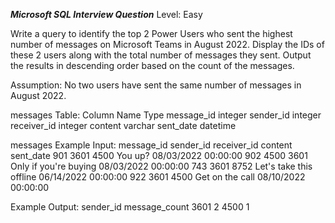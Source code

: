 ***Microsoft SQL Interview Question***
Level: Easy

Write a query to identify the top 2 Power Users who sent the highest number of messages on Microsoft Teams in August 2022. Display the IDs of these 2 users along with the total number of messages they sent. Output the results in descending order based on the count of the messages.

Assumption: No two users have sent the same number of messages in August 2022.

messages Table:
Column Name	     Type
message_id	     integer
sender_id	     integer
receiver_id	     integer
content	             varchar
sent_date	     datetime

messages Example Input:
message_id	    sender_id	         receiver_id	    content	                   sent_date
    901	             3601	             4500	       You up?	                    08/03/2022 00:00:00
    902	             4500	             3601	       Only if you're buying	    08/03/2022 00:00:00
    743	             3601	             8752	       Let's take this offline	    06/14/2022 00:00:00
    922	             3601	             4500	       Get on the call	            08/10/2022 00:00:00

Example Output:
sender_id	    message_count
   3601	                2
   4500	                1
